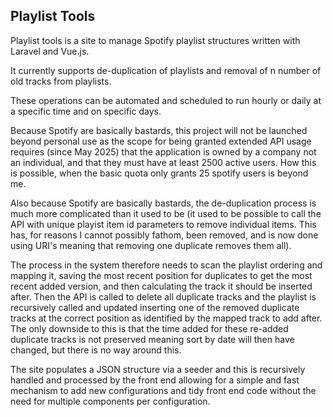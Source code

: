 ## Playlist Tools

Playlist tools is a site to manage Spotify playlist structures written with Laravel and Vue.js.

It currently supports de-duplication of playlists and removal of n number of old tracks from playlists.

These operations can be automated and scheduled to run hourly or daily at a specific time and on specific days.

Because Spotify are basically bastards, this project will not be launched beyond personal use as the scope for being granted extended API usage requires (since May 2025) that the application is owned by a company not an individual, and that they must have at least 2500 active users. How this is possible, when the basic quota only grants 25 spotify users is beyond me. 

Also because Spotify are basically bastards, the de-duplication process is much more complicated than it used to be (it used to be possible to call the API with unique playist item id parameters to remove individual items. This has, for reasons I cannot possibly fathom, been removed, and is now done using URI's meaning that removing one duplicate removes them all). 

The process in the system therefore needs to scan the playlist ordering and mapping it, saving the most recent position for duplicates to get the most recent added version, and then calculating the track it should be inserted after. Then the API is called to delete all duplicate tracks and the playlist is recursively called and updated inserting one of the removed duplicate tracks at the correct position as identified by the mapped track to add after. The only downside to this is that the time added for these re-added duplicate tracks is not preserved meaning sort by date will then have changed, but there is no way around this.

The site populates a JSON structure via a seeder and this is recursively handled and processed by the front end allowing for a simple and fast mechanism to add new configurations and tidy front end code without the need for multiple components per configuration.